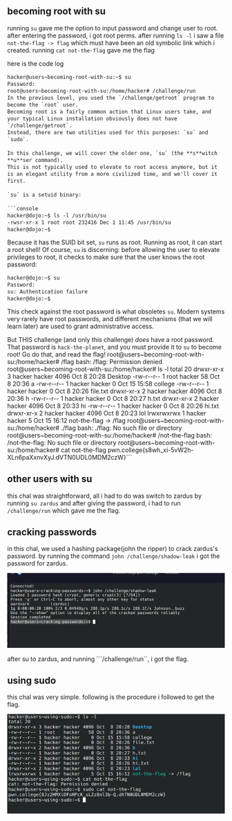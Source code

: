 ## becoming root with su

running ```su``` gave me the option to input password and change user to root. after entering the password, i got root perms. after running ```ls -l``` i saw a file ```not-the-flag -> flag``` which must have been an old symbolic link which i created. running ```cat not-the-flag``` gave me the flag

here is the code log
```
hacker@users~becoming-root-with-su:~$ su
Password: 
root@users~becoming-root-with-su:/home/hacker# /challenge/run
In the previous level, you used the `/challenge/getroot` program to become the `root` user.
Becoming root is a fairly common action that Linux users take, and your typical Linux installation obviously does not have `/challenge/getroot`.
Instead, there are two utilities used for this purposes: `su` and `sudo`.

In this challenge, we will cover the older one, `su` (the **s**witch **u**ser command).
This is not typically used to elevate to root access anymore, but it is an elegant utility from a more civilized time, and we'll cover it first.

`su` is a setuid binary:

```console
hacker@dojo:~$ ls -l /usr/bin/su
-rwsr-xr-x 1 root root 232416 Dec 1 11:45 /usr/bin/su
hacker@dojo:~$
```

Because it has the SUID bit set, `su` runs as root.
Running as root, it can start a root shell!
Of course, `su` is discerning: before allowing the user to elevate privileges to root, it checks to make sure that the user knows the root password:

```console
hacker@dojo:~$ su
Password: 
su: Authentication failure
hacker@dojo:~$
```

This check against the root password is what obsoletes `su`.
Modern systems very rarely have root passwords, and different mechanisms (that we will learn later) are used to grant administrative access.

But THIS challenge (and only this challenge) _does_ have a root password.
That password is `hack-the-planet`, and you must provide it to `su` to become root!
Go do that, and read the flag!
root@users~becoming-root-with-su:/home/hacker# /flag
bash: /flag: Permission denied
root@users~becoming-root-with-su:/home/hacker# ls -l
total 20
drwxr-xr-x 3 hacker hacker 4096 Oct  8 20:28 Desktop
-rw-r--r-- 1 root   hacker   58 Oct  8 20:36 a
-rw-r--r-- 1 hacker hacker    0 Oct 15 15:58 college
-rw-r--r-- 1 hacker hacker    0 Oct  8 20:26 file.txt
drwxr-xr-x 2 hacker hacker 4096 Oct  8 20:36 h
-rw-r--r-- 1 hacker hacker    0 Oct  8 20:27 h.txt
drwxr-xr-x 2 hacker hacker 4096 Oct  8 20:33 hi
-rw-r--r-- 1 hacker hacker    0 Oct  8 20:26 hi.txt
drwxr-xr-x 2 hacker hacker 4096 Oct  8 20:23 lol
lrwxrwxrwx 1 hacker hacker    5 Oct 15 16:12 not-the-flag -> /flag
root@users~becoming-root-with-su:/home/hacker# ./flag
bash: ./flag: No such file or directory
root@users~becoming-root-with-su:/home/hacker# /not-the-flag
bash: /not-the-flag: No such file or directory
root@users~becoming-root-with-su:/home/hacker# cat not-the-flag
pwn.college{s8wh_xi-5vW2h-XLn6paXxnvXyJ.dVTN0UDL0MDM2czW}```

## other users with su

this chal was straightforward, all i had to do was switch to zardus by running ```su zardus``` and after giving the password, i had to run ```/challenge/run``` which gave me the flag.

## cracking passwords

in this chal, we used a hashing package(john the ripper) to crack zardus's password.
by running the command ```john /challenge/shadow-leak``` i got the password for zardus.

![alt text](/assets/hashing.png "")

after su to zardus, and running ```/challenge/run``, i got the flag. 

## using sudo

this chal was very simple. following is the procedure i followed to get the flag.

![alt text](/assets/sudo.png "")
